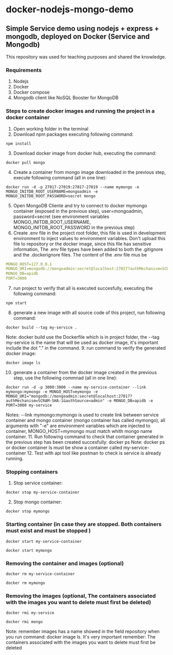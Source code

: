 # docker-nodejs-mongo-demo
## Simple Service demo using nodejs + express + mongodb, deployed on Docker (Service and Mongodb)

This repository was used for teaching purposes and shared the knowledge.

### Requirements
1. Nodejs
2. Docker
3. Docker compose
4. Mongodb client like NoSQL Booster for MongoDB

### Steps to create docker images and running the project in a docker container
1. Open working folder in the terminal
2. Download npm packages executing following command: 
```Shell
npm install
```

3. Download docker image from docker hub, executing the command: 
```Shell
docker pull mongo
```

4. Create a container from mongo image downloaded in the previous step, execute following command (all in one line): 
```Shell
docker run -d -p 27017-27019:27017-27019 --name mymongo -e MONGO_INITDB_ROOT_USERNAME=mongoadmin -e MONGO_INITDB_ROOT_PASSWORD=secret mongo
```

5. Open MongoDB Cliente and try to connect to docker mymongo container (exposed in the previous step), user=mongoadmin, password=secret (see environment variables MONGO_INITDB_ROOT_USERNAME,  MONGO_INITDB_ROOT_PASSWORD in the previous step)
6. Create .env file in the project root folder, this file is used in development environment to inject values to environment variables. Don't upload this file to repository or the docker image, since this file has sensitive information, 
The .env file types have been added to both the .gitignore and the .dockerignore files. The content of the .env file mus be

```yaml
MONGO_HOST=127.0.0.1
MONGO_URI=mongodb://mongoadmin:secret@localhost:27017?authMechanism=SCRAM-SHA-1&authSource=admin
MONGO_DB=apidb
PORT=3000
```

7. run project to verify that all is executed succesfully, executing the following command: 
```shell
npm start
```

8. generate a new image with all source code of this project, run following command: 
```shell
docker build --tag my-service .
```

Note: docker build use the Dockerfile which is in project folder, the --tag my-service is the name that will be used as docker image, it's important include the dot "." in the command.
9. run command to verify the generated docker image: 
```shell
docker image ls
```

10. generate a container from the docker image created in the previous step, use the following commnad (all in one line): 
```shell
docker run -d -p 3000:3000 --name my-service-container --link mymongo:mymongo -e MONGO_HOST=mymongo -e MONGO_URI="mongodb://mongoadmin:secret@localhost:27017?authMechanism=SCRAM-SHA-1&authSource=admin" -e MONGO_DB=apidb -e PORT=3000 my-service
```

Notes:  --link mymongo:mymongo is used to create link between service container and mongo container (mongo container has called mymongo), all arguments with "-e" are environment variables which are injected to container, MONGO_HOST=mymongo must match whith mongo name container.
11. Run following command to check that container generated in the previous step has been created succesfully: docker ps
Note: docker ps or docker container ls must be show a container called my-service-container
12. Test with api tool like postman to check is service is already running.

### Stopping containers
1. Stop service container: 
```shell
docker stop my-service-container
```

2. Stop mongo container: 
```shell
docker stop mymongo
```

### Starting container (in case they are stopped. Both containers must exist and must be stopped )
```shell
docker start my-service-container
```

```shell
docker start mymongo
```

### Removing the container and images (optional)
```shell
docker rm my-service-container
```
```shell
docker rm mymongo
```

### Removing the images (optional, The containers associated with the images you want to delete must first be deleted)
```shell
docker rmi my-service
```

```shell
docker rmi mongo
```
Note: remember images has a name showed in the field repository when you run command: docker image ls.
It's very important remember: The containers associated with the images you want to delete must first be deleted
